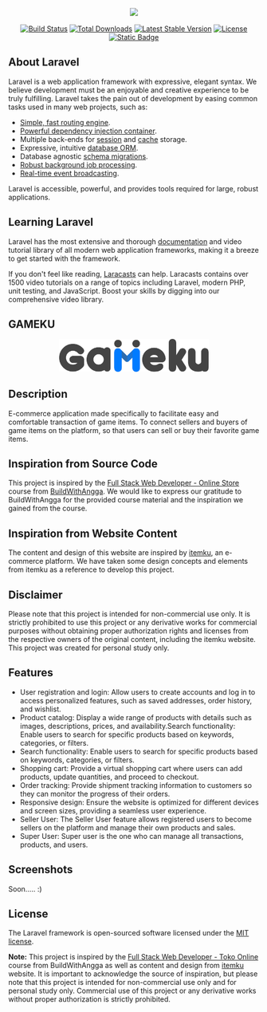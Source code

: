 <p align="center"><a href="https://laravel.com" target="_blank"><img src="https://raw.githubusercontent.com/laravel/art/master/logo-lockup/5%20SVG/2%20CMYK/1%20Full%20Color/laravel-logolockup-cmyk-red.svg" width="400"></a></p>

<p align="center">
<a href="https://travis-ci.org/laravel/framework"><img src="https://travis-ci.org/laravel/framework.svg" alt="Build Status"></a>
<a href="https://packagist.org/packages/laravel/framework"><img src="https://img.shields.io/packagist/dt/laravel/framework" alt="Total Downloads"></a>
<a href="https://packagist.org/packages/laravel/framework"><img src="https://img.shields.io/packagist/v/laravel/framework" alt="Latest Stable Version"></a>
<a href="https://packagist.org/packages/laravel/framework"><img src="https://img.shields.io/packagist/l/laravel/framework" alt="License"></a>
<a href="https://laravel.com/docs/9.x"><img alt="Static Badge" src="https://img.shields.io/badge/Laravel-v9.39.0-blue?logo=laravel"></a>
</p>


## About Laravel

Laravel is a web application framework with expressive, elegant syntax. We believe development must be an enjoyable and creative experience to be truly fulfilling. Laravel takes the pain out of development by easing common tasks used in many web projects, such as:

- [Simple, fast routing engine](https://laravel.com/docs/routing).
- [Powerful dependency injection container](https://laravel.com/docs/container).
- Multiple back-ends for [session](https://laravel.com/docs/session) and [cache](https://laravel.com/docs/cache) storage.
- Expressive, intuitive [database ORM](https://laravel.com/docs/eloquent).
- Database agnostic [schema migrations](https://laravel.com/docs/migrations).
- [Robust background job processing](https://laravel.com/docs/queues).
- [Real-time event broadcasting](https://laravel.com/docs/broadcasting).

Laravel is accessible, powerful, and provides tools required for large, robust applications.

## Learning Laravel

Laravel has the most extensive and thorough [documentation](https://laravel.com/docs) and video tutorial library of all modern web application frameworks, making it a breeze to get started with the framework.

If you don't feel like reading, [Laracasts](https://laracasts.com) can help. Laracasts contains over 1500 video tutorials on a range of topics including Laravel, modern PHP, unit testing, and JavaScript. Boost your skills by digging into our comprehensive video library.

## GAMEKU
<p align="center">
<img src="public/images/gameku2.png" alt="Total Downloads" width="300px">
</p> 

## Description

E-commerce application made specifically to facilitate easy and comfortable transaction of game items. To connect sellers and buyers of game items on the platform, so that users can sell or buy their favorite game items.

## Inspiration from Source Code

This project is inspired by the [Full Stack Web Developer - Online Store](https://class.buildwithangga.com/kelas/full-stack-web-developer-toko-online) course from [BuildWithAngga](https://class.buildwithangga.com/). We would like to express our gratitude to BuildWithAngga for the provided course material and the inspiration we gained from the course.

## Inspiration from Website Content

The content and design of this website are inspired by [itemku](https://itemku.com/), an e-commerce platform. We have taken some design concepts and elements from itemku as a reference to develop this project.

## Disclaimer
Please note that this project is intended for non-commercial use only. It is strictly prohibited to use this project or any derivative works for commercial purposes without obtaining proper authorization rights and licenses from the respective owners of the original content, including the itemku website. This project was created for personal study only.
## Features

- User registration and login: Allow users to create accounts and log in to access personalized features, such as saved addresses, order history, and wishlist.
- Product catalog: Display a wide range of products with details such as images, descriptions, prices, and availability.Search functionality: Enable users to search for specific products based on keywords, categories, or filters.
- Search functionality: Enable users to search for specific products based on keywords, categories, or filters.
- Shopping cart: Provide a virtual shopping cart where users can add products, update quantities, and proceed to checkout.
- Order tracking: Provide shipment tracking information to customers so they can monitor the progress of their orders.
- Responsive design: Ensure the website is optimized for different devices and screen sizes, providing a seamless user experience.
- Seller User: The Seller User feature allows registered users to become sellers on the platform and manage their own products and sales.
- Super User: Super user is the one who can manage all transactions, products, and users.

## Screenshots
Soon..... :)


## License

The Laravel framework is open-sourced software licensed under the [MIT license](https://opensource.org/licenses/MIT).

**Note:** This project is inspired by the [Full Stack Web Developer - Toko Online](https://class.buildwithangga.com/class/full-stack-web-developer-toko-online) course from BuildWithAngga as well as content and design from [itemku]( https://itemku.com/) website. It is important to acknowledge the source of inspiration, but please note that this project is intended for non-commercial use only and for personal study only. Commercial use of this project or any derivative works without proper authorization is strictly prohibited.
